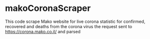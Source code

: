 # makoCoronaScraper

This code scrape Mako website for live corona statistic for confirmed, recovered and deaths from the corona virus
the request sent to https://corona.mako.co.il/ and parsed

